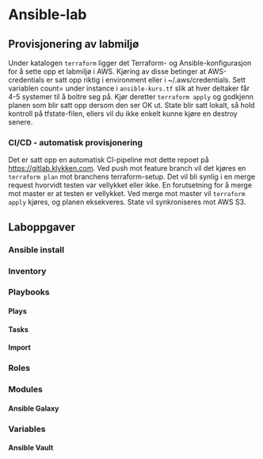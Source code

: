 # Ansible-lab

## Provisjonering av labmiljø

Under katalogen ```terraform``` ligger det Terraform- og Ansible-konfigurasjon for å sette opp et labmiljø i AWS. Kjøring av disse betinger at AWS-credentials er satt opp riktig i environment eller i ~/.aws/credentials.
Sett variablen count= under instance i ```ansible-kurs.tf``` slik at hver deltaker får 4-5 systemer til å boltre seg på. Kjør deretter ```terraform apply``` og godkjenn planen som blir satt opp dersom den ser OK ut.
State blir satt lokalt, så hold kontroll på tfstate-filen, ellers vil du ikke enkelt kunne kjøre en destroy senere.

### CI/CD - automatisk provisjonering
Det er satt opp en automatisk CI-pipeline mot dette repoet på https://gitlab.klykken.com. Ved push mot feature branch vil det kjøres en ```terraform plan``` mot branchens terraform-setup. Det vil bli synlig i en merge request hvorvidt testen var vellykket eller ikke. En forutsetning for å merge mot master er at testen er vellykket. Ved merge mot master vil ```terraform apply``` kjøres, og planen eksekveres. State vil synkroniseres mot AWS S3.

## Laboppgaver
### Ansible install
### Inventory
### Playbooks
#### Plays
#### Tasks
#### Import
### Roles
### Modules
#### Ansible Galaxy
### Variables
#### Ansible Vault
